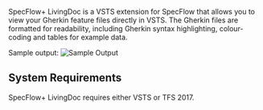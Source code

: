 SpecFlow+ LivingDoc is a VSTS extension for SpecFlow that allows you to view your Gherkin feature files directly in VSTS. The Gherkin files are formatted for readability, including Gherkin syntax highlighting, colour-coding and tables for example data.

Sample output:
![Sample Output](http://www.specflow.org/screenshots/Sample_Output.png)

## System Requirements
SpecFlow+ LivingDoc requires either VSTS or TFS 2017. 


